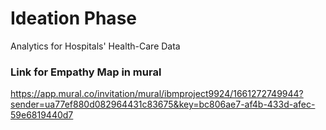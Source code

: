 # Ideation Phase 
Analytics for Hospitals' Health-Care Data

### Link for Empathy Map in mural
https://app.mural.co/invitation/mural/ibmproject9924/1661272749944?sender=ua77ef880d082964431c83675&key=bc806ae7-af4b-433d-afec-59e6819440d7


